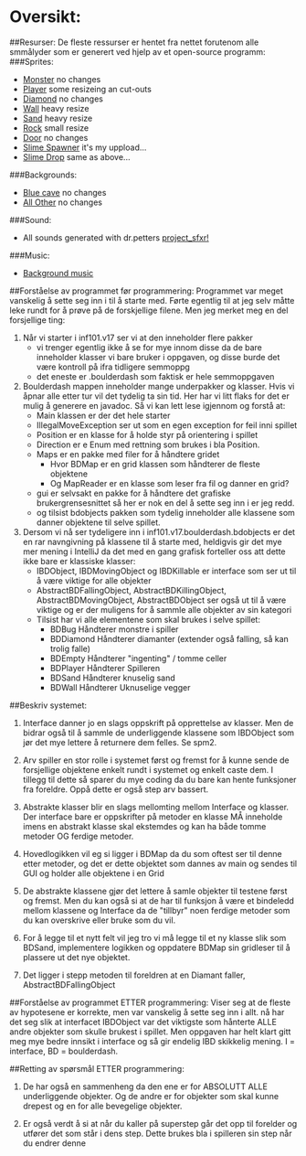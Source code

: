 # Oversikt:
##Resurser:
De fleste ressurser er hentet fra nettet forutenom alle smmålyder som er generert ved hjelp
av et open-source programm:
###Sprites:
* <a href='http://opengameart.org/content/10-basic-rpg-enemies'>Monster</a> no changes
* <a href='http://opengameart.org/content/business-of-rage-characeter-beatemup-2d'>Player</a> some resizeing an cut-outs
* <a href='http://opengameart.org/content/gem-icons'>Diamond</a> no changes
* <a href='http://opengameart.org/content/metalstone-textures'>Wall</a> heavy resize
* <a href='http://opengameart.org/content/hand-painted-texture-sandstone'>Sand</a> heavy resize
* <a href='http://opengameart.org/content/forest-scene-items-animated-slimeexp-orbs'>Rock</a> small resize
* <a href='http://opengameart.org/content/basic-map-32x32-by-silver-iv'>Door</a> no changes
* <a href='http://opengameart.org/content/slime-1'>Slime Spawner</a> it's my uppload...
* <a href='http://opengameart.org/content/slime-1'>Slime Drop</a> same as above...

###Backgrounds:
* <a href='http://opengameart.org/content/seamless-cave-background'>Blue cave</a> no changes
* <a href='http://opengameart.org/content/backgrounds-0'>All Other</a> no changes

###Sound:
* All sounds generated with dr.petters <a href='http://www.drpetter.se/project_sfxr.html'>project_sfxr!</a>

###Music:
* <a href='http://opengameart.org/content/spelunkers-anthem-cave-theme'>Background music</a>

##Forståelse av programmet før programmering:
Programmet var meget vanskelig å sette seg inn i til å starte med. Førte egentlig til at jeg selv
måtte leke rundt for å prøve på de forskjellige filene. Men jeg merket meg en del forsjellige ting:
1) Når vi starter i inf101.v17 ser vi at den inneholder flere pakker
    * vi trenger egentlig ikke å se for mye innom disse da de bare inneholder klasser vi
    bare bruker i oppgaven, og disse burde det være kontroll på ifra tidligere semmoppg
    * det eneste er .boulderdash som faktisk er hele semmoppgaven
2) Boulderdash mappen inneholder mange underpakker og klasser. Hvis vi åpnar alle etter tur
vil det tydelig ta sin tid. Her har vi litt flaks for det er mulig å generere en javadoc.
Så vi kan lett lese igjennom og forstå at:
    * Main klassen er der det hele starter
    * IllegalMoveException ser ut som en egen exception for feil inni spillet
    * Position er en klasse for å holde styr på orientering i spillet
    * Direction er e Enum med rettning som brukes i bla Position.
    * Maps er en pakke med filer for å håndtere gridet
        * Hvor BDMap er en grid klassen som håndterer de fleste objektene
        * Og MapReader er en klasse som leser fra fil og danner en grid?
    * gui er selvsakt en pakke for å håndtere det grafiske brukergrensesnittet så her er nok
    en del å sette seg inn i er jeg redd.
    * og tilsist bdobjects pakken som tydelig inneholder alle klassene som danner objektene til selve
    spillet.
3) Dersom vi nå ser tydeligere inn i inf101.v17.boulderdash.bdobjects er det en rar navngivning på
klassene til å starte med, heldigvis gir det mye mer mening i IntelliJ da det med en gang grafisk
forteller oss att dette ikke bare er klassiske klasser:
    * IBDObject, IBDMovingObject og IBDKillable er interface som ser ut til å være viktige for alle objekter
    * AbstractBDFallingObject, AbstractBDKillingObject, AbstractBDMovingObject, AbstractBDObject ser også
    ut til å være viktige og er der muligens for å sammle alle objekter av sin kategori
    * Tilsist har vi alle elementene som skal brukes i selve spillet:
        * BDBug         Håndterer monstre i spiller
        * BDDiamond     Håndterer diamanter (extender også falling, så kan trolig falle)
        * BDEmpty       Håndterer "ingenting" / tomme celler
        * BDPlayer      Håndterer Spilleren
        * BDSand        Håndterer knuselig sand
        * BDWall        Håndterer Uknuselige vegger
        
##Beskriv systemet:
1) Interface danner jo en slags oppskrift på opprettelse av klasser. Men de bidrar også til å sammle de underliggende 
klassene som IBDObject som jør det mye lettere å returnere dem felles. Se spm2.

2) Arv spiller en stor rolle i systemet først og fremst for å kunne sende de forsjellige objektene enkelt rundt i 
systemet og enkelt caste dem. I tillegg til dette så sparer du mye coding da du bare kan hente funksjoner fra foreldre.
Oppå dette er også step arv bassert.

3) Abstrakte klasser blir en slags mellomting mellom Interface og klasser. Der interface bare er oppskrifter på metoder
en klasse MÅ inneholde imens en abstrakt klasse skal ekstemdes og kan ha både tomme metoder OG ferdige metoder.

4) Hovedlogikken vil eg si ligger i BDMap da du som oftest ser til denne etter metoder, og det er dette objektet som
dannes av main og sendes til GUI og holder alle objektene i en Grid

5) De abstrakte klassene gjør det lettere å samle objekter til testene først og fremst. Men du kan også si at de har 
til funksjon å være et bindeledd mellom klassene og Interface da de "tillbyr" noen ferdige metoder som du kan 
overskrive eller bruke som du vil.

6) For å legge til et nytt felt vil jeg tro vi må legge til et ny klasse slik som BDSand, implementere logikken og
oppdatere BDMap sin gridleser til å plassere ut det nye objektet.

7) Det ligger i stepp metoden til foreldren at en Diamant faller, AbstractBDFallingObject
        
##Forståelse av programmet ETTER programmering:
Viser seg at de fleste av hypotesene er korrekte, men var vanskelig å sette seg inn i allt.
nå har det seg slik at interfacet IBDObject var det viktigste som hånterte ALLE andre objekter
som skulle brukest i spillet. Men oppgaven har helt klart gitt meg mye bedre innsikt i interface
og så gir endelig IBD skikkelig mening. I = interface, BD = boulderdash.

##Retting av spørsmål ETTER programmering:
1) De har også en sammenheng da den ene er for ABSOLUTT ALLE underliggende objekter. Og de andre er for objekter 
som skal kunne drepest og en for alle bevegelige objekter.
   
5) Er også verdt å si at når du kaller på superstep går det opp til forelder og utfører det som står i dens step. 
Dette brukes bla i spilleren sin step når du endrer denne